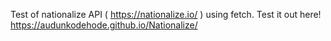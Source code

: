 Test of nationalize API ( https://nationalize.io/ ) using fetch.
Test it out here! https://audunkodehode.github.io/Nationalize/
